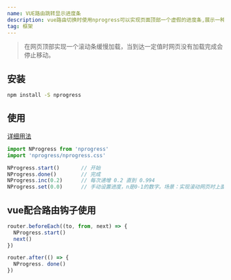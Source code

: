 ```yaml
---
name: VUE路由跳转显示进度条
description: vue路由切换时使用nprogress可以实现页面顶部一个虚假的进度条,展示一种loading效果
tag: 框架
---
```


> 在网页顶部实现一个滚动条缓慢加载，当到达一定值时网页没有加载完成会停止移动。

## 安装
```bash
npm install -S nprogress
```

## 使用
[详细用法](https://www.npmjs.com/package/nprogress)

```js
import NProgress from 'nprogress'
import 'nprogress/nprogress.css'

NProgress.start()       // 开始
NProgress.done()        // 完成
NProgress.inc(0.2)      // 每次递增 0.2 直到 0.994
NProgress.set(0.0)      // 手动设置进度，n是0-1的数字。场景：实现滚动网页时上面进度条显示滚动的进度
```


## vue配合路由钩子使用

```js
router.beforeEach((to, from, next) => {
  NProgress.start()
  next()
})

router.after(() => {
  NProgress. done()
})
```